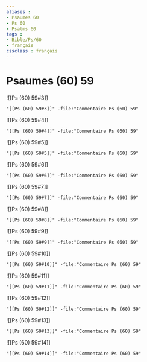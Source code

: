 ```yaml
---
aliases : 
- Psaumes 60
- Ps 60
- Psalms 60
tags : 
- Bible/Ps/60
- français
cssclass : français
---
```


# Psaumes (60) 59

![[Ps (60) 59#3]]

```query
"[[Ps (60) 59#3]]" -file:"Commentaire Ps (60) 59"
```

![[Ps (60) 59#4]]

```query
"[[Ps (60) 59#4]]" -file:"Commentaire Ps (60) 59"
```

![[Ps (60) 59#5]]

```query
"[[Ps (60) 59#5]]" -file:"Commentaire Ps (60) 59"
```

![[Ps (60) 59#6]]

```query
"[[Ps (60) 59#6]]" -file:"Commentaire Ps (60) 59"
```

![[Ps (60) 59#7]]

```query
"[[Ps (60) 59#7]]" -file:"Commentaire Ps (60) 59"
```

![[Ps (60) 59#8]]

```query
"[[Ps (60) 59#8]]" -file:"Commentaire Ps (60) 59"
```

![[Ps (60) 59#9]]

```query
"[[Ps (60) 59#9]]" -file:"Commentaire Ps (60) 59"
```

![[Ps (60) 59#10]]

```query
"[[Ps (60) 59#10]]" -file:"Commentaire Ps (60) 59"
```

![[Ps (60) 59#11]]

```query
"[[Ps (60) 59#11]]" -file:"Commentaire Ps (60) 59"
```

![[Ps (60) 59#12]]

```query
"[[Ps (60) 59#12]]" -file:"Commentaire Ps (60) 59"
```

![[Ps (60) 59#13]]

```query
"[[Ps (60) 59#13]]" -file:"Commentaire Ps (60) 59"
```

![[Ps (60) 59#14]]

```query
"[[Ps (60) 59#14]]" -file:"Commentaire Ps (60) 59"
```

